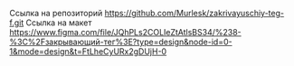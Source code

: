 Ссылка на репозиторий https://github.com/Murlesk/zakrivayuschiy-teg-f.git
Ссылка на макет https://www.figma.com/file/JQhPLs2COLIeZtAtlsBS34/%238-%3C%2Fзакрывающий-тег%3E?type=design&node-id=0-1&mode=design&t=FtLheCyURx2gDUjH-0
